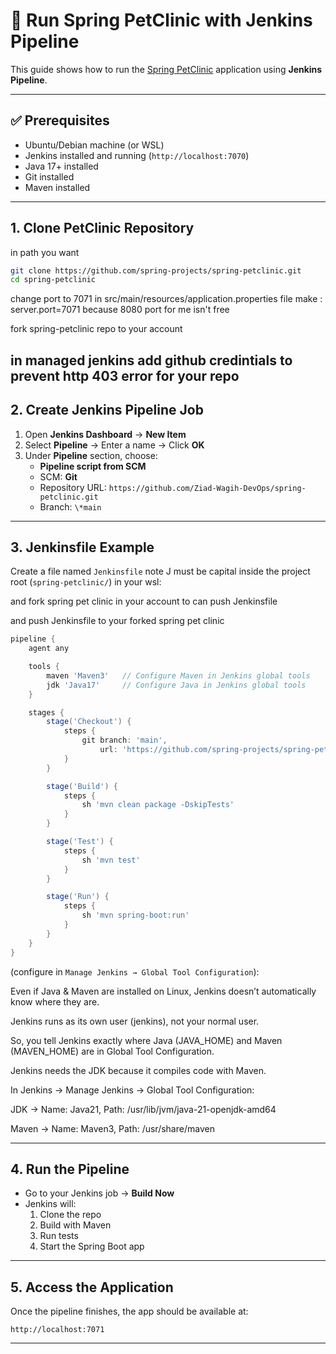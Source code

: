 



# 🚀 Run Spring PetClinic with Jenkins Pipeline

This guide shows how to run the [Spring PetClinic](https://github.com/spring-projects/spring-petclinic.git) application using **Jenkins Pipeline**.

---

## ✅ Prerequisites

- Ubuntu/Debian machine (or WSL)
- Jenkins installed and running (`http://localhost:7070`)
- Java 17+ installed
- Git installed
- Maven installed

---

## 1. Clone PetClinic Repository

in path you want

```bash
git clone https://github.com/spring-projects/spring-petclinic.git
cd spring-petclinic
```
change port to 7071 in src/main/resources/application.properties file 
make : server.port=7071 
because 8080 port for me isn't free

fork spring-petclinic repo to your account 

in managed jenkins add github credintials
to prevent http 403 error for your repo
---

## 2. Create Jenkins Pipeline Job

1. Open **Jenkins Dashboard** → **New Item**
2. Select **Pipeline** → Enter a name → Click **OK**
3. Under **Pipeline** section, choose:
   - **Pipeline script from SCM**
   - SCM: **Git**
   - Repository URL: `https://github.com/Ziad-Wagih-DevOps/spring-petclinic.git`
   - Branch: `\*main`

---

## 3. Jenkinsfile Example

Create a file named `Jenkinsfile` note J must be capital inside the project root (`spring-petclinic/`) in your wsl:

and fork spring pet clinic in your account to can push Jenkinsfile

and push Jenkinsfile to your forked spring pet clinic

```groovy
pipeline {
    agent any

    tools {
        maven 'Maven3'   // Configure Maven in Jenkins global tools
        jdk 'Java17'     // Configure Java in Jenkins global tools
    }

    stages {
        stage('Checkout') {
            steps {
                git branch: 'main',
                    url: 'https://github.com/spring-projects/spring-petclinic.git'
            }
        }

        stage('Build') {
            steps {
                sh 'mvn clean package -DskipTests'
            }
        }

        stage('Test') {
            steps {
                sh 'mvn test'
            }
        }

        stage('Run') {
            steps {
                sh 'mvn spring-boot:run'
            }
        }
    }
}
```
(configure in `Manage Jenkins → Global Tool Configuration`):

Even if Java & Maven are installed on Linux, Jenkins doesn’t automatically know where they are.

Jenkins runs as its own user (jenkins), not your normal user.

So, you tell Jenkins exactly where Java (JAVA_HOME) and Maven (MAVEN_HOME) are in Global Tool Configuration.

Jenkins needs the JDK because it compiles code with Maven.

In Jenkins → Manage Jenkins → Global Tool Configuration:

JDK → Name: Java21, Path: /usr/lib/jvm/java-21-openjdk-amd64

Maven → Name: Maven3, Path: /usr/share/maven

---

## 4. Run the Pipeline

- Go to your Jenkins job → **Build Now**
- Jenkins will:
  1. Clone the repo
  2. Build with Maven
  3. Run tests
  4. Start the Spring Boot app

---

## 5. Access the Application

Once the pipeline finishes, the app should be available at:

```
http://localhost:7071
```

---
